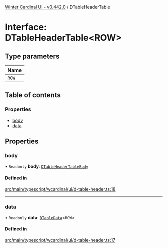 [Winter Cardinal UI - v0.442.0](../index.md) / DTableHeaderTable

# Interface: DTableHeaderTable\<ROW\>

## Type parameters

| Name |
| :------ |
| `ROW` |

## Table of contents

### Properties

- [body](DTableHeaderTable.md#body)
- [data](DTableHeaderTable.md#data)

## Properties

### body

• `Readonly` **body**: [`DTableHeaderTableBody`](DTableHeaderTableBody.md)

#### Defined in

[src/main/typescript/wcardinal/ui/d-table-header.ts:18](https://github.com/winter-cardinal/winter-cardinal-ui/blob/v0.442.0/src/main/typescript/wcardinal/ui/d-table-header.ts#L18)

___

### data

• `Readonly` **data**: [`DTableData`](DTableData.md)\<`ROW`\>

#### Defined in

[src/main/typescript/wcardinal/ui/d-table-header.ts:17](https://github.com/winter-cardinal/winter-cardinal-ui/blob/v0.442.0/src/main/typescript/wcardinal/ui/d-table-header.ts#L17)
